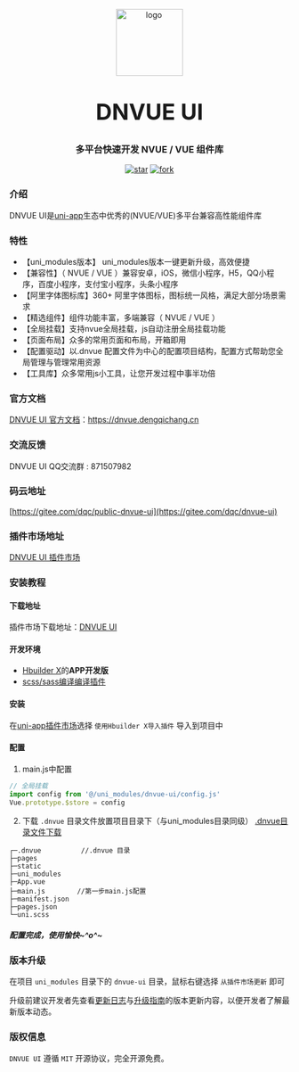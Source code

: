 <p align="center">
    <img alt="logo" src="https://dnvue.dengqichang.cn/file/imgs/logo-transparent.png" width="120" height="120" style="margin-bottom: 10px;">
</p>
<h3 align="center" style="margin: 30px 0 30px;font-weight: bold;font-size:40px;">DNVUE UI</h3>
<h3 align="center">多平台快速开发 NVUE / VUE 组件库</h3>
<p align="center">
<a href='https://gitee.com/dqc/dnvue-ui/stargazers'><img src='https://gitee.com/dqc/dnvue-ui/badge/star.svg?theme=dark' alt='star'></img></a>
<a href='https://gitee.com/dqc/dnvue-ui/members'><img src='https://gitee.com/dqc/dnvue-ui/badge/fork.svg?theme=dark' alt='fork'></img></a>
</p>

### 介绍

DNVUE UI是[uni-app](https://uniapp.dcloud.io/)生态中优秀的(NVUE/VUE)多平台兼容高性能组件库

### 特性

- 【uni_modules版本】 uni_modules版本一键更新升级，高效便捷
- 【兼容性】（ NVUE / VUE ）兼容安卓，iOS，微信小程序，H5，QQ小程序，百度小程序，支付宝小程序，头条小程序
- 【阿里字体图标库】360+ 阿里字体图标，图标统一风格，满足大部分场景需求
- 【精选组件】组件功能丰富，多端兼容（ NVUE / VUE ）
- 【全局挂载】支持nvue全局挂载，js自动注册全局挂载功能
- 【页面布局】众多的常用页面和布局，开箱即用
- 【配置驱动】以.dnvue 配置文件为中心的配置项目结构，配置方式帮助您全局管理与管理常用资源
- 【工具库】众多常用js小工具，让您开发过程中事半功倍

### 官方文档

[DNVUE UI 官方文档](https://dnvue.dengqichang.cn)：https://dnvue.dengqichang.cn

### 交流反馈

DNVUE UI QQ交流群 : 871507982

### 码云地址

[https://gitee.com/dqc/public-dnvue-ui](https://gitee.com/dqc/dnvue-ui)

### 插件市场地址

[DNVUE UI 插件市场](https://ext.dcloud.net.cn/plugin?id=4303)

### 安装教程

#### 下载地址

插件市场下载地址：[DNVUE UI](https://ext.dcloud.net.cn/plugin?id=4303)

#### 开发环境

- [Hbuilder X](https://www.dcloud.io/hbuilderx.html)的<strong>APP开发版</strong>
- [scss/sass编译编译插件](https://ext.dcloud.net.cn/plugin?name=compile-node-sass)

#### 安装

在[uni-app插件市场](https://ext.dcloud.net.cn/plugin?id=4303)选择 `使用Hbuilder X导入插件` 导入到项目中

#### 配置

1. main.js中配置
```js
// 全局挂载
import config from '@/uni_modules/dnvue-ui/config.js'
Vue.prototype.$store = config
```

2. 下载 `.dnvue` 目录文件放置项目目录下（与uni_modules目录同级）  [.dnvue目录文件下载](https://dnvue.dengqichang.cn/file/js/.dnvue.rar)
```
┌─.dnvue          //.dnvue 目录
├─pages 
├─static 
├─uni_modules
├─App.vue           
├─main.js        //第一步main.js配置
├─manifest.json 
├─pages.json  
└─uni.scss
```

#### ***配置完成，使用愉快~^o^~***

### 版本升级

在项目 `uni_modules` 目录下的 `dnvue-ui` 目录，鼠标右键选择 `从插件市场更新` 即可  
  
升级前建议开发者先查看[更新日志](http://dnvue.dengqichang.cn/component/log.html)与[升级指南](http://dnvue.dengqichang.cn/component/upgrade_guide.html)的版本更新内容，以便开发者了解最新版本动态。

### 版权信息

`DNVUE UI` 遵循 `MIT` 开源协议，完全开源免费。